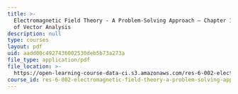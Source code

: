 ```yaml
---
title: >-
  Electromagnetic Field Theory - A Problem-Solving Approach – Chapter 1: Review
  of Vector Analysis
description: null
type: courses
layout: pdf
uid: aadd00c4927436002530deb5b73a273a
file_type: application/pdf
file_location: >-
  https://open-learning-course-data-ci.s3.amazonaws.com/res-6-002-electromagnetic-field-theory-a-problem-solving-approach-spring-2008/aadd00c4927436002530deb5b73a273a_MITRES_6_002S08_chapter1.pdf
course_id: res-6-002-electromagnetic-field-theory-a-problem-solving-approach-spring-2008
---
```

